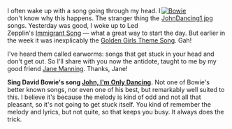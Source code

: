 <!-- 
.. title: David Bowie To The Rescue
.. slug: earworm
.. link: 
.. description: 
.. tags: Life
.. date: 2014/08/16 17:25
-->

<p style="float:right; align:right; width:30%"><a href="http://en.wikipedia.org/wiki/File:Bowie_JohnDancing1.jpg#mediaviewer/File:Bowie_JohnDancing1.jpg"><img class="postimage" src="http://upload.wikimedia.org/wikipedia/en/b/bb/Bowie_JohnDancing1.jpg" alt="Bowie JohnDancing1.jpg"></a></p>

I often wake up with a song going through my head. I don't know
why this happens. The stranger thing the songs. Yesterday
was good, I woke up to Led Zepplin's [Immigrant Song][led] &mdash;
what a great way to start the day. But earlier in the week it was
inexplicably the [Golden Girls Theme Song][gold]. Gah!

I've heard them called earworms: songs that get stuck in your head and
don't get out. So I'll share with you now the antidote, taught to
me by my good friend [Jane Manning][jane].  Thanks, Jane!

**Sing David Bowie's song [John, I'm Only Dancing][bowie].**
Not one of Bowie's better known songs, nor even one of his best, but
remarkably well suited to this. I believe it's because the
melody is kind of odd and not all that pleasant, so it's not going
to get stuck itself. You kind of remember the melody and lyrics,
but not quite, so that keeps you busy. It always does the trick. 

  [led]:  https://www.youtube.com/watch?v=JjlJBmwF3PI
  [gold]: https://www.youtube.com/watch?v=KiQzUEc_FmI
  [bowie]: https://www.youtube.com/watch?v=6VrqCBsbeuc
  [jane]: https://twitter.com/jinpa1345

